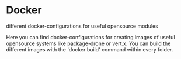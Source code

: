 # Docker
different docker-configurations for useful opensource modules

Here you can find docker-configurations for creating images of useful opensource systems like package-drone or vert.x.
You can build the different images with the 'docker build' command within every folder.
